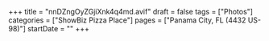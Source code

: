 +++
title = "nnDZngOyZGjiXnk4q4md.avif"
draft = false
tags = ["Photos"]
categories = ["ShowBiz Pizza Place"]
pages = ["Panama City, FL (4432 US-98)"]
startDate = ""
+++
